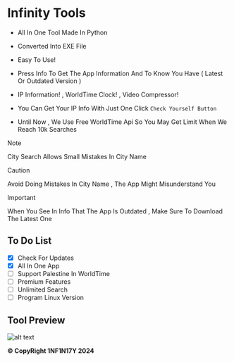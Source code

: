 # Infinity Tools

- All In One Tool Made In Python

- Converted Into EXE File

- Easy To Use!

- Press Info To Get The App Information And To Know You Have ( Latest Or Outdated Version )

- IP Information! , WorldTime Clock! , Video Compressor!

- You Can Get Your IP Info With Just One Click `Check Yourself Button`

- Until Now , We Use Free WorldTime Api So You May Get Limit When We Reach 10k Searches
> [!NOTE]
> City Search Allows Small Mistakes In City Name

> [!CAUTION]
> Avoid Doing Mistakes In City Name , The App Might Misunderstand You

> [!IMPORTANT]
> When You See In Info That The App Is Outdated , Make Sure To Download The Latest One

## To Do List

- [x] Check For Updates
- [x] All In One App
- [ ] Support Palestine In WorldTime
- [ ] Premium Features 
- [ ] Unlimited Search
- [ ] Program Linux Version

## Tool Preview

![alt text](https://github.com/Dark1NF1N17Y/WorldTimeGUI/blob/main/Preview.PNG?raw=true)

**&copy; CopyRight 1NF1N17Y 2024**

